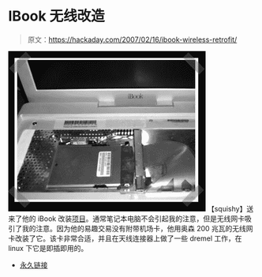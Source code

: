 # IBook 无线改造

> 原文：<https://hackaday.com/2007/02/16/ibook-wireless-retrofit/>

![](img/3ee263ea4dc20e7323f0f8e30bb70122.png)
【squishy】送来了他的 iBook 改装[项目](http://squishydale.fortunecity.com/quasibook/The%20Wireless%20Card.html)。通常笔记本电脑不会引起我的注意，但是无线网卡吸引了我的注意。因为他的易趣交易没有附带机场卡，他用奥森 200 兆瓦的无线网卡改装了它。该卡非常合适，并且在天线连接器上做了一些 dremel 工作，在 linux 下它是即插即用的。

*   [永久链接](http://squishydale.fortunecity.com/quasibook/The%20Wireless%20Card.html)